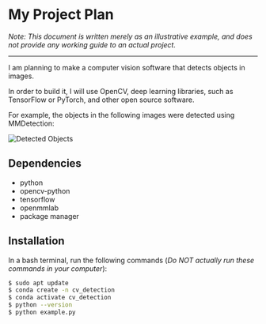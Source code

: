 My Project Plan
======

*Note: This document is written merely as an illustrative example, and does not provide any working guide to an actual project.*


--------

I am planning to make a computer vision software that detects objects in images.

In order to build it, I will use OpenCV, deep learning libraries, such as TensorFlow or PyTorch, and other open source software.

For example, the objects in the following images were detected using MMDetection:

![Detected Objects](https://user-images.githubusercontent.com/12907710/137271636-56ba1cd2-b110-4812-8221-b4c120320aa9.png)

Dependencies
------------

- python
- opencv-python
- tensorflow
- openmmlab
- package manager

Installation
------------

In a bash terminal, run the following commands (*Do NOT actually run these commands in your computer*):

```bash
$ sudo apt update 
$ conda create -n cv_detection 
$ conda activate cv_detection 
$ python --version 
$ python example.py
